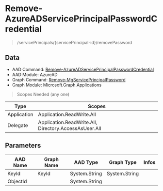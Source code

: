 # Remove-AzureADServicePrincipalPasswordCredential

> /servicePrincipals/{servicePrincipal-id}/removePassword

## Data

+ AAD Command: [Remove-AzureADServicePrincipalPasswordCredential](https://docs.microsoft.com/en-us/powershell/module/AzureAD/Remove-AzureADServicePrincipalPasswordCredential)
+ AAD Module: AzureAD
+ Graph Command: [Remove-MgServicePrincipalPassword](https://docs.microsoft.com/en-us/powershell/module/Microsoft.Graph.Applications/Remove-MgServicePrincipalPassword)
+ Graph Module: Microsoft.Graph.Applications

> Scopes Needed (any one)

|Type|Scopes|
|---|---|
|Application|Application.ReadWrite.All|
|Delegate|Application.ReadWrite.All, Directory.AccessAsUser.All|

## Parameters

|AAD Name|Graph Name|AAD Type|Graph Type|Infos|
|---|---|---|---|---|
|KeyId|KeyId|System.String|System.String||
|ObjectId||System.String|||

